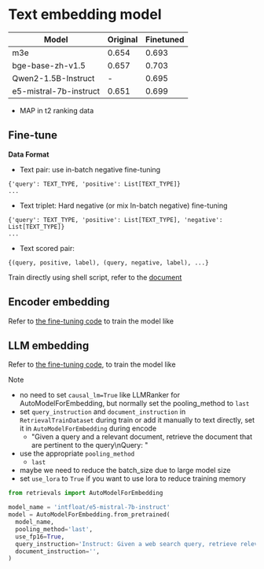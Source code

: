 # Text embedding model

| Model                  | Original | Finetuned |
|------------------------|----------|-----------|
| m3e                    | 0.654    | 0.693     |
| bge-base-zh-v1.5       | 0.657    | 0.703     |
| Qwen2-1.5B-Instruct    | -        | 0.695     |
| e5-mistral-7b-instruct | 0.651    | 0.699     |

- MAP in t2 ranking data


## Fine-tune

**Data Format**

- Text pair: use in-batch negative fine-tuning
```
{'query': TEXT_TYPE, 'positive': List[TEXT_TYPE]}
...
```

- Text triplet: Hard negative (or mix In-batch negative) fine-tuning
```
{'query': TEXT_TYPE, 'positive': List[TEXT_TYPE], 'negative': List[TEXT_TYPE]}
...
```

- Text scored pair:
```
{(query, positive, label), (query, negative, label), ...}
```



Train directly using shell script, refer to the [document](https://open-retrievals.readthedocs.io/en/master/embed.html)

## Encoder embedding

Refer to [the fine-tuning code](./train_pairwise.py) to train the model like



## LLM embedding

Refer to [the fine-tuning code](./train_llm.py), to train the model like


Note
- no need to set `causal_lm=True` like LLMRanker for AutoModelForEmbedding, but normally set the pooling_method to `last`
- set `query_instruction` and `document_instruction` in `RetrievalTrainDataset` during train or add it manually to text directly, set it in `AutoModelForEmbedding` during encode
  - "Given a query and a relevant document, retrieve the document that are pertinent to the query\nQuery: "
- use the appropriate `pooling_method`
  - `last`
- maybe we need to reduce the batch_size due to large model size
- set `use_lora` to `True` if you want to use lora to reduce training memory

```python
from retrievals import AutoModelForEmbedding

model_name = 'intfloat/e5-mistral-7b-instruct'
model = AutoModelForEmbedding.from_pretrained(
  model_name,
  pooling_method='last',
  use_fp16=True,
  query_instruction='Instruct: Given a web search query, retrieve relevant passages that answer the query\nQuery: ',
  document_instruction='',
)
```

